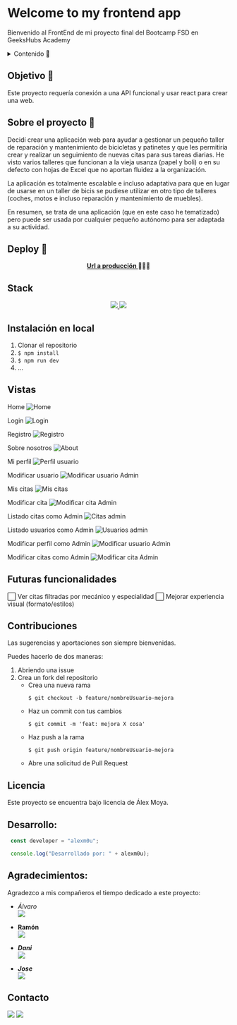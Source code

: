 # Welcome to my frontend app  
Bienvenido al FrontEnd de mi proyecto final del Bootcamp FSD en GeeksHubs Academy
<details>
  <summary>Contenido 📝</summary>
  <ol>
    <li><a href="#objetivo-🎯">Objetivo</a></li>
    <li><a href="#sobre-el-proyecto-🔎">Sobre el proyecto</a></li>
    <li><a href="#deploy-🚀">Deploy</a></li>
    <li><a href="#stack">Stack</a></li>
    <li><a href="#instalación-en-local">Instalación</a></li>
    <li><a href="#vistas">Vistas</a></li>
    <li><a href="#futuras-funcionalidades">Futuras funcionalidades</a></li>
    <li><a href="#contribuciones">Contribuciones</a></li>
    <li><a href="#licencia">Licencia</a></li>
    <li><a href="#webgrafia">Webgrafia</a></li>
    <li><a href="#desarrollo">Desarrollo</a></li>
    <li><a href="#agradecimientos">Agradecimientos</a></li>
    <li><a href="#contacto">Contacto</a></li>
  </ol>
</details>

## Objetivo 🎯
Este proyecto requería conexión a una API funcional y usar react para crear una web.

## Sobre el proyecto 🔎
Decidí crear una aplicación web para ayudar a gestionar un pequeño taller de reparación y mantenimiento de bicicletas y patinetes y que les permitiría crear y realizar un seguimiento de nuevas citas para sus tareas diarias. He visto varios talleres que funcionan a la vieja usanza (papel y boli) o en su defecto con hojas de Excel que no aportan fluidez a la organización.

La aplicación es totalmente escalable e incluso adaptativa para que en lugar de usarse en un taller de bicis se pudiese utilizar en otro tipo de talleres (coches, motos e incluso reparación y mantenimiento de muebles).

En resumen, se trata de una aplicación (que en este caso he tematizado) pero puede ser usada por cualquier pequeño autónomo para ser adaptada a su actividad.
  
## Deploy 🚀
<div align="center">
    <a href="https://www.google.com"><strong>Url a producción </strong></a>🚀🚀🚀
</div>

## Stack
<div align="center">
<a href="https://www.reactjs.com/">
    <img src= "https://img.shields.io/badge/React-20232A?style=for-the-badge&logo=react&logoColor=61DAFB"/>
</a>
<a href="https://developer.mozilla.org/es/docs/Web/JavaScript">
    <img src= "https://img.shields.io/badge/javascipt-EFD81D?style=for-the-badge&logo=javascript&logoColor=black"/>
</a>
 </div>

## Instalación en local
1. Clonar el repositorio
2. ` $ npm install `
3. ``` $ npm run dev ```
4. ...

## Vistas
Home
![Home](https://user-images.githubusercontent.com/121814511/236672251-376d161f-4b6e-46f7-ba8d-6a3bf4cbd811.JPG)  

Login
![Login](https://user-images.githubusercontent.com/121814511/236672257-388fd3d2-f32e-4a49-bf19-69ca3457516d.JPG)

Registro
![Registro](https://user-images.githubusercontent.com/121814511/236672255-a3478631-8165-499a-9c2c-697dc1087856.JPG)

Sobre nosotros
![About](https://user-images.githubusercontent.com/121814511/236672256-98ecea88-35fb-4b6b-b763-b8fb8f1aee95.JPG)

Mi perfil
![Perfil usuario](https://user-images.githubusercontent.com/121814511/236672252-3ba1065f-c329-4c5c-9a00-e55afae14a37.JPG)

Modificar usuario
![Modificar usuario Admin](https://user-images.githubusercontent.com/121814511/236672259-ea8df003-3d03-4e15-a1d9-5525896481e2.JPG)

Mis citas
![Mis citas](https://user-images.githubusercontent.com/121814511/236672254-cb99f34d-1d8f-4514-99eb-a722012a4401.JPG)

Modificar cita
![Modificar cita Admin](https://user-images.githubusercontent.com/121814511/236672258-27e4b87b-0ad7-4fb3-8771-e36b3b92088b.JPG)

Listado citas como Admin
![Citas admin](https://user-images.githubusercontent.com/121814511/236672249-c70040c9-d20e-4960-9b28-9992d19f46fb.JPG)

Listado usuarios como Admin
![Usuarios admin](https://user-images.githubusercontent.com/121814511/236672247-aacdc864-93e1-4255-a2a9-e54e24b4fd15.JPG)

Modificar perfil como Admin
![Modificar usuario Admin](https://user-images.githubusercontent.com/121814511/236672526-ab7b32d1-cae1-4b87-9f13-28b02b1c27df.JPG)

Modificar citas como Admin
![Modificar cita Admin](https://user-images.githubusercontent.com/121814511/236672524-4d7835fe-3906-4b84-82d1-2921ddf1c2e5.JPG)


## Futuras funcionalidades
⬜ Ver citas filtradas por mecánico y especialidad
⬜ Mejorar experiencia visual (formato/estilos)


## Contribuciones
Las sugerencias y aportaciones son siempre bienvenidas.  

Puedes hacerlo de dos maneras:

1. Abriendo una issue
2. Crea un fork del repositorio
    - Crea una nueva rama  
        ```
        $ git checkout -b feature/nombreUsuario-mejora
        ```
    - Haz un commit con tus cambios 
        ```
        $ git commit -m 'feat: mejora X cosa'
        ```
    - Haz push a la rama 
        ```
        $ git push origin feature/nombreUsuario-mejora
        ```
    - Abre una solicitud de Pull Request

## Licencia
Este proyecto se encuentra bajo licencia de Álex Moya.


## Desarrollo:

``` js
 const developer = "alexm0u";

 console.log("Desarrollado por: " + alexm0u);
```  

## Agradecimientos:

Agradezco a mis compañeros el tiempo dedicado a este proyecto:

- *Álvaro*  
<a href="https://github.com/AlvaroBernabe" target="_blank"><img src="https://img.shields.io/badge/github-24292F?style=for-the-badge&logo=github&logoColor=white" target="_blank"></a> 

- **Ramón**  
<a href="https://www.github.com/RamonFolguera" target="_blank"><img src="https://img.shields.io/badge/github-24292F?style=for-the-badge&logo=github&logoColor=red" target="_blank"></a>

- ***Dani***  
<a href="https://www.github.com/datata/" target="_blank"><img src="https://img.shields.io/badge/github-24292F?style=for-the-badge&logo=github&logoColor=green" target="_blank"></a> 

- ***Jose***  
<a href="https://www.github.com/JoseMarin/" target="_blank"><img src="https://img.shields.io/badge/github-24292F?style=for-the-badge&logo=github&logoColor=green" target="_blank"></a>

## Contacto



<a href = "mailto:alex.moyacamps@gmail.com"><img src="https://img.shields.io/badge/Gmail-C6362C?style=for-the-badge&logo=gmail&logoColor=white" target="_blank"></a>
<a href="https://www.linkedin.com/in/alejandro-moya-camps-5448a477/" target="_blank"><img src="https://img.shields.io/badge/-LinkedIn-%230077B5?style=for-the-badge&logo=linkedin&logoColor=white" target="_blank"></a> 
</p>












